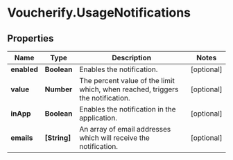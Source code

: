 # Voucherify.UsageNotifications

## Properties

Name | Type | Description | Notes
------------ | ------------- | ------------- | -------------
**enabled** | **Boolean** | Enables the notification. | [optional] 
**value** | **Number** | The percent value of the limit which, when reached, triggers the notification. | [optional] 
**inApp** | **Boolean** | Enables the notification in the application. | [optional] 
**emails** | **[String]** | An array of email addresses which will receive the notification. | [optional] 


